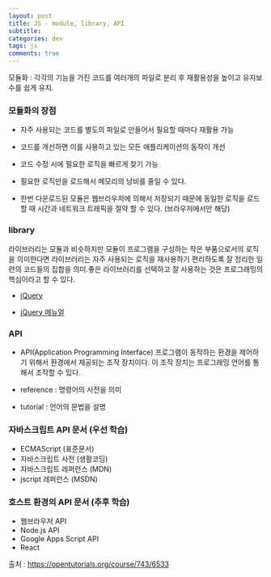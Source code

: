 ```yaml
---  
layout: post
title: JS - module, library, API
subtitle:
categories: dev
tags: js
comments: true
---
```

모듈화 : 각각의 기능을 가진 코드를 여러개의 파일로 분리 후 재활용성을 높이고 유지보수를 쉽게 유지.

### 모듈화의 장점
- 자주 사용되는 코드를 별도의 파일로 만들어서 필요할 때마다 재활용 가능

- 코드를 개선하면 이를 사용하고 있는 모든 애플리케이션의 동작이 개선

- 코드 수정 시에 필요한 로직을 빠르게 찾기 가능

- 필요한 로직만을 로드해서 메모리의 낭비를 줄일 수 있다.

- 한번 다운로드된 모듈은 웹브라우저에 의해서 저장되기 때문에 동일한 로직을 로드 할 때 시간과 네트워크 트래픽을 절약 할 수 있다. (브라우저에서만 해당)

### library
라이브러리는 모듈과 비슷하지만 모듈이 프로그램을 구성하는 작은 부품으로서의 로직을 의미한다면 라이브러리는 자주 사용되는 로직을 재사용하기 편리하도록 잘 정리한 일련의 코드들의 집합을 의미.좋은 라이브러리를 선택하고 잘 사용하는 것은 프로그래밍의 핵심이라고 할 수 있다. 

- [jQuery](http://jquery.com/)

- [jQuery 메뉴얼](http://api.jquery.com/)

### API
- API(Application Programming Interface) 프로그램이 동작하는 환경을 제어하기 위해서 환경에서 제공되는 조작 장치이다. 이 조작 장치는 프로그래밍 언어를 통해서 조작할 수 있다. 

- reference : 명령어의 사전을 의미

- tutorial : 언어의 문법을 설명

### 자바스크립트 API 문서 (우선 학습)
- ECMAScript (표준문서)
- 자바스크립트 사전 (생활코딩)
- 자바스크립트 레퍼런스 (MDN)
- jscript 레퍼런스 (MSDN)

### 호스트 환경의 API 문서 (추후 학습)
- 웹브라우저 API
- Node.js API
- Google Apps Script API
- React

출처 : https://opentutorials.org/course/743/6533